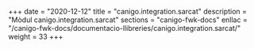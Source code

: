 +++
date        = "2020-12-12"
title       = "canigo.integration.sarcat"
description = "Mòdul canigo.integration.sarcat"
sections    = "canigo-fwk-docs"
enllac		= "/canigo-fwk-docs/documentacio-llibreries/canigo.integration.sarcat/"
weight		= 33
+++
